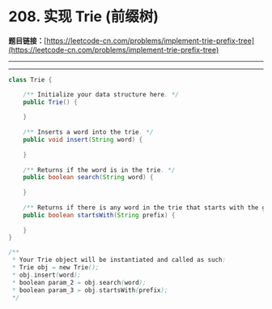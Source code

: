 # 208. 实现 Trie (前缀树)

**题目链接：**[https://leetcode-cn.com/problems/implement-trie-prefix-tree](https://leetcode-cn.com/problems/implement-trie-prefix-tree)

---

<Cards card="leetcode_208_implement-trie-prefix-tree"></Cards>

---

```java
class Trie {

    /** Initialize your data structure here. */
    public Trie() {
        
    }
    
    /** Inserts a word into the trie. */
    public void insert(String word) {
        
    }
    
    /** Returns if the word is in the trie. */
    public boolean search(String word) {
        
    }
    
    /** Returns if there is any word in the trie that starts with the given prefix. */
    public boolean startsWith(String prefix) {
        
    }
}

/**
 * Your Trie object will be instantiated and called as such:
 * Trie obj = new Trie();
 * obj.insert(word);
 * boolean param_2 = obj.search(word);
 * boolean param_3 = obj.startsWith(prefix);
 */
```